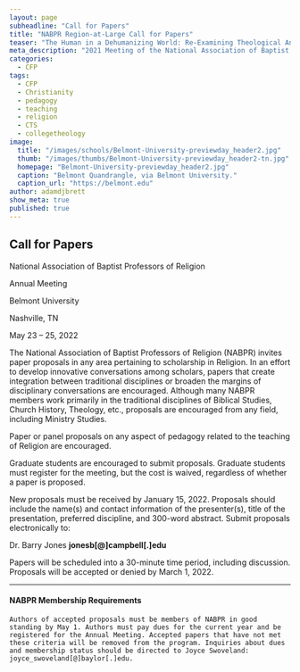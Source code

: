 ```yaml
---
layout: page
subheadline: "Call for Papers"
title: "NABPR Region-at-Large Call for Papers"
teaser: "The Human in a Dehumanizing World: Re-Examining Theological Anthropology and Its Implications."
meta_description: "2021 Meeting of the National Association of Baptist Professors of Religion Region-at-Large in conjunction with the 2021 College Theology Society Annual Convention, Spring Hill College, Mobile, Alabama, June 3-5, 2021"
categories:
  - CFP
tags:
  - CFP
  - Christianity
  - pedagogy
  - teaching
  - religion
  - CTS
  - collegetheology
image:
  title: "/images/schools/Belmont-University-previewday_header2.jpg"
  thumb: "/images/thumbs/Belmont-University-previewday_header2-tn.jpg"
  homepage: "Belmont-University-previewday_header2.jpg"
  caption: "Belmont Quandrangle, via Belmont University."
  caption_url: "https://belmont.edu"
author: adamdjbrett
show_meta: true
published: true
---
```

## Call for Papers

National Association of Baptist Professors of Religion

Annual Meeting

Belmont University

Nashville, TN

May 23 – 25, 2022

The National Association of Baptist Professors of Religion (NABPR) invites paper proposals in any area pertaining to scholarship in Religion. In an effort to develop innovative conversations among scholars, papers that create integration between traditional disciplines or broaden the margins of disciplinary conversations are encouraged. Although many NABPR members work primarily in the traditional disciplines of Biblical Studies, Church History, Theology, etc., proposals are encouraged from any field, including Ministry Studies.

Paper or panel proposals on any aspect of pedagogy related to the teaching of Religion are encouraged.

Graduate students are encouraged to submit proposals. Graduate students must register for the meeting, but the cost is waived, regardless of whether a paper is proposed. 

New proposals must be received by January 15, 2022\. Proposals should include the name(s) and contact information of the presenter(s), title of the presentation, preferred discipline, and 300-word abstract. Submit proposals electronically to:

Dr. Barry Jones
**jonesb[@]campbell[.]edu**

Papers will be scheduled into a 30-minute time period, including discussion.
Proposals will be accepted or denied by March 1, 2022.


***
#### NABPR Membership Requirements


`Authors of accepted proposals must be members of NABPR in good standing by May 1. Authors must pay dues for the current year and be registered for the Annual Meeting. Accepted papers that have not met these criteria will be removed from the program. Inquiries about dues and membership status should be directed to Joyce Swoveland: joyce_swoveland[@]baylor[.]edu.`
